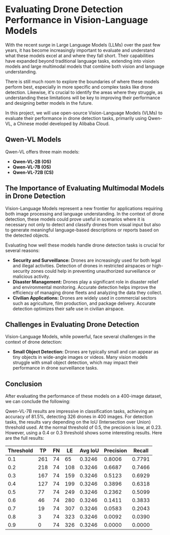 # Evaluating Drone Detection Performance in Vision-Language Models

With the recent surge in Large Language Models (LLMs) over the past few years, it has become increasingly important to evaluate and understand what these models excel at and where they fall short. Their capabilities have expanded beyond traditional language tasks, extending into vision models and large multimodal models that combine both vision and language understanding.

There is still much room to explore the boundaries of where these models perform best, especially in more specific and complex tasks like drone detection. Likewise, it's crucial to identify the areas where they struggle, as understanding these limitations will be key to improving their performance and designing better models in the future.

In this project, we will use open-source Vision-Language Models (VLMs) to evaluate their performance in drone detection tasks, primarily using Qwen-VL, a Chinese model developed by Alibaba Cloud.

## Qwen-VL Models

Qwen-VL offers three main models:
- **Qwen-VL-2B (OS)**
- **Qwen-VL-7B (OS)**
- **Qwen-VL-72B (CS)**

## The Importance of Evaluating Multimodal Models in Drone Detection

Vision-Language Models represent a new frontier for applications requiring both image processing and language understanding. In the context of drone detection, these models could prove useful in scenarios where it is necessary not only to detect and classify drones from visual input but also to generate meaningful language-based descriptions or reports based on the detected objects.

Evaluating how well these models handle drone detection tasks is crucial for several reasons:
- **Security and Surveillance:** Drones are increasingly used for both legal and illegal activities. Detection of drones in restricted airspaces or high-security zones could help in preventing unauthorized surveillance or malicious activity.
- **Disaster Management:** Drones play a significant role in disaster relief and environmental monitoring. Accurate detection helps improve the efficiency of managing drone fleets and analyzing the data they collect.
- **Civilian Applications:** Drones are widely used in commercial sectors such as agriculture, film production, and package delivery. Accurate detection optimizes their safe use in civilian airspace.

## Challenges in Evaluating Drone Detection

Vision-Language Models, while powerful, face several challenges in the context of drone detection:
- **Small Object Detection:** Drones are typically small and can appear as tiny objects in wide-angle images or videos. Many vision models struggle with small object detection, which may impact their performance in drone surveillance tasks.

## Conclusion

After evaluating the performance of these models on a 400-image dataset, we can conclude the following:

Qwen-VL-7B results are impressive in classification tasks, achieving an accuracy of 81.5%, detecting 326 drones in 400 images. For detection tasks, the results vary depending on the IoU (Intersection over Union) threshold used. At the normal threshold of 0.5, the precision is low, at 0.23. However, using a 0.4 or 0.3 threshold shows some interesting results. Here are the full results:

| Threshold | TP  | FN  | LE  | Avg IoU | Precision | Recall  |
|-----------|-----|-----|-----|---------|-----------|---------|
| 0.1       | 261 | 74  | 65  | 0.3246  | 0.8006    | 0.7791  |
| 0.2       | 218 | 74  | 108 | 0.3246  | 0.6687    | 0.7466  |
| 0.3       | 167 | 74  | 159 | 0.3246  | 0.5123    | 0.6929  |
| 0.4       | 127 | 74  | 199 | 0.3246  | 0.3896    | 0.6318  |
| 0.5       | 77  | 74  | 249 | 0.3246  | 0.2362    | 0.5099  |
| 0.6       | 46  | 74  | 280 | 0.3246  | 0.1411    | 0.3833  |
| 0.7       | 19  | 74  | 307 | 0.3246  | 0.0583    | 0.2043  |
| 0.8       | 3   | 74  | 323 | 0.3246  | 0.0092    | 0.0390  |
| 0.9       | 0   | 74  | 326 | 0.3246  | 0.0000    | 0.0000  |